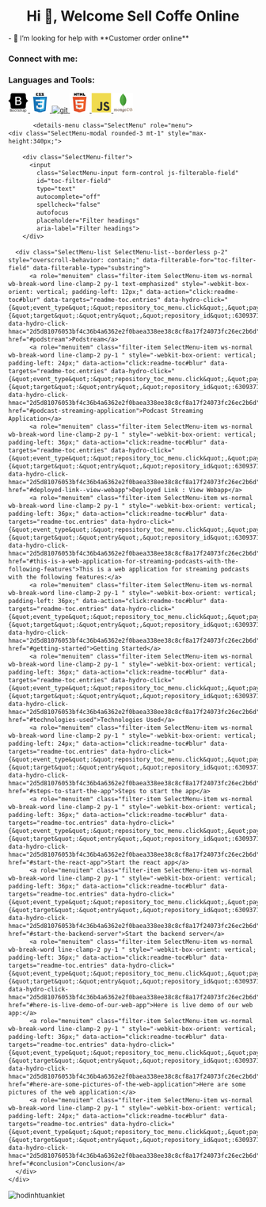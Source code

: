 <h1 align="center">Hi 👋, Welcome Sell Coffe Online</h1>
- 🤝 I’m looking for help with **Customer order online**

<h3 align="left">Connect with me:</h3>
<p align="left">
</p>

<h3 align="left">Languages and Tools:</h3>
<p align="left"> <a href="https://getbootstrap.com" target="_blank" rel="noreferrer"> <img src="https://raw.githubusercontent.com/devicons/devicon/master/icons/bootstrap/bootstrap-plain-wordmark.svg" alt="bootstrap" width="40" height="40"/> </a> <a href="https://www.w3schools.com/css/" target="_blank" rel="noreferrer"> <img src="https://raw.githubusercontent.com/devicons/devicon/master/icons/css3/css3-original-wordmark.svg" alt="css3" width="40" height="40"/> </a> <a href="https://git-scm.com/" target="_blank" rel="noreferrer"> <img src="https://www.vectorlogo.zone/logos/git-scm/git-scm-icon.svg" alt="git" width="40" height="40"/> </a> <a href="https://www.w3.org/html/" target="_blank" rel="noreferrer"> <img src="https://raw.githubusercontent.com/devicons/devicon/master/icons/html5/html5-original-wordmark.svg" alt="html5" width="40" height="40"/> </a> <a href="https://developer.mozilla.org/en-US/docs/Web/JavaScript" target="_blank" rel="noreferrer"> <img src="https://raw.githubusercontent.com/devicons/devicon/master/icons/javascript/javascript-original.svg" alt="javascript" width="40" height="40"/> </a> <a href="https://www.mongodb.com/" target="_blank" rel="noreferrer"> <img src="https://raw.githubusercontent.com/devicons/devicon/master/icons/mongodb/mongodb-original-wordmark.svg" alt="mongodb" width="40" height="40"/> </a> </p>



           <details-menu class="SelectMenu" role="menu">
    <div class="SelectMenu-modal rounded-3 mt-1" style="max-height:340px;">

        <div class="SelectMenu-filter">
          <input
            class="SelectMenu-input form-control js-filterable-field"
            id="toc-filter-field"
            type="text"
            autocomplete="off"
            spellcheck="false"
            autofocus
            placeholder="Filter headings"
            aria-label="Filter headings">
        </div>

      <div class="SelectMenu-list SelectMenu-list--borderless p-2" style="overscroll-behavior: contain;" data-filterable-for="toc-filter-field" data-filterable-type="substring">
          <a role="menuitem" class="filter-item SelectMenu-item ws-normal wb-break-word line-clamp-2 py-1 text-emphasized" style="-webkit-box-orient: vertical; padding-left: 12px;" data-action="click:readme-toc#blur" data-targets="readme-toc.entries" data-hydro-click="{&quot;event_type&quot;:&quot;repository_toc_menu.click&quot;,&quot;payload&quot;:{&quot;target&quot;:&quot;entry&quot;,&quot;repository_id&quot;:630937155,&quot;originating_url&quot;:&quot;https://github.com/rishavchanda/Podstream&quot;,&quot;user_id&quot;:120298180}}" data-hydro-click-hmac="2d5d81076053bf4c36b4a6362e2f0baea338ee38c8cf8a17f24073fc26ec2b6d" href="#podstream">Podstream</a>
          <a role="menuitem" class="filter-item SelectMenu-item ws-normal wb-break-word line-clamp-2 py-1 " style="-webkit-box-orient: vertical; padding-left: 24px;" data-action="click:readme-toc#blur" data-targets="readme-toc.entries" data-hydro-click="{&quot;event_type&quot;:&quot;repository_toc_menu.click&quot;,&quot;payload&quot;:{&quot;target&quot;:&quot;entry&quot;,&quot;repository_id&quot;:630937155,&quot;originating_url&quot;:&quot;https://github.com/rishavchanda/Podstream&quot;,&quot;user_id&quot;:120298180}}" data-hydro-click-hmac="2d5d81076053bf4c36b4a6362e2f0baea338ee38c8cf8a17f24073fc26ec2b6d" href="#podcast-streaming-application">Podcast Streaming Application</a>
          <a role="menuitem" class="filter-item SelectMenu-item ws-normal wb-break-word line-clamp-2 py-1 " style="-webkit-box-orient: vertical; padding-left: 36px;" data-action="click:readme-toc#blur" data-targets="readme-toc.entries" data-hydro-click="{&quot;event_type&quot;:&quot;repository_toc_menu.click&quot;,&quot;payload&quot;:{&quot;target&quot;:&quot;entry&quot;,&quot;repository_id&quot;:630937155,&quot;originating_url&quot;:&quot;https://github.com/rishavchanda/Podstream&quot;,&quot;user_id&quot;:120298180}}" data-hydro-click-hmac="2d5d81076053bf4c36b4a6362e2f0baea338ee38c8cf8a17f24073fc26ec2b6d" href="#deployed-link--view-webapp">Deployed Link : View Webapp</a>
          <a role="menuitem" class="filter-item SelectMenu-item ws-normal wb-break-word line-clamp-2 py-1 " style="-webkit-box-orient: vertical; padding-left: 36px;" data-action="click:readme-toc#blur" data-targets="readme-toc.entries" data-hydro-click="{&quot;event_type&quot;:&quot;repository_toc_menu.click&quot;,&quot;payload&quot;:{&quot;target&quot;:&quot;entry&quot;,&quot;repository_id&quot;:630937155,&quot;originating_url&quot;:&quot;https://github.com/rishavchanda/Podstream&quot;,&quot;user_id&quot;:120298180}}" data-hydro-click-hmac="2d5d81076053bf4c36b4a6362e2f0baea338ee38c8cf8a17f24073fc26ec2b6d" href="#this-is-a-web-application-for-streaming-podcasts-with-the-following-features">This is a web application for streaming podcasts with the following features:</a>
          <a role="menuitem" class="filter-item SelectMenu-item ws-normal wb-break-word line-clamp-2 py-1 " style="-webkit-box-orient: vertical; padding-left: 36px;" data-action="click:readme-toc#blur" data-targets="readme-toc.entries" data-hydro-click="{&quot;event_type&quot;:&quot;repository_toc_menu.click&quot;,&quot;payload&quot;:{&quot;target&quot;:&quot;entry&quot;,&quot;repository_id&quot;:630937155,&quot;originating_url&quot;:&quot;https://github.com/rishavchanda/Podstream&quot;,&quot;user_id&quot;:120298180}}" data-hydro-click-hmac="2d5d81076053bf4c36b4a6362e2f0baea338ee38c8cf8a17f24073fc26ec2b6d" href="#getting-started">Getting Started</a>
          <a role="menuitem" class="filter-item SelectMenu-item ws-normal wb-break-word line-clamp-2 py-1 " style="-webkit-box-orient: vertical; padding-left: 36px;" data-action="click:readme-toc#blur" data-targets="readme-toc.entries" data-hydro-click="{&quot;event_type&quot;:&quot;repository_toc_menu.click&quot;,&quot;payload&quot;:{&quot;target&quot;:&quot;entry&quot;,&quot;repository_id&quot;:630937155,&quot;originating_url&quot;:&quot;https://github.com/rishavchanda/Podstream&quot;,&quot;user_id&quot;:120298180}}" data-hydro-click-hmac="2d5d81076053bf4c36b4a6362e2f0baea338ee38c8cf8a17f24073fc26ec2b6d" href="#technologies-used">Technologies Used</a>
          <a role="menuitem" class="filter-item SelectMenu-item ws-normal wb-break-word line-clamp-2 py-1 " style="-webkit-box-orient: vertical; padding-left: 24px;" data-action="click:readme-toc#blur" data-targets="readme-toc.entries" data-hydro-click="{&quot;event_type&quot;:&quot;repository_toc_menu.click&quot;,&quot;payload&quot;:{&quot;target&quot;:&quot;entry&quot;,&quot;repository_id&quot;:630937155,&quot;originating_url&quot;:&quot;https://github.com/rishavchanda/Podstream&quot;,&quot;user_id&quot;:120298180}}" data-hydro-click-hmac="2d5d81076053bf4c36b4a6362e2f0baea338ee38c8cf8a17f24073fc26ec2b6d" href="#steps-to-start-the-app">Steps to start the app</a>
          <a role="menuitem" class="filter-item SelectMenu-item ws-normal wb-break-word line-clamp-2 py-1 " style="-webkit-box-orient: vertical; padding-left: 36px;" data-action="click:readme-toc#blur" data-targets="readme-toc.entries" data-hydro-click="{&quot;event_type&quot;:&quot;repository_toc_menu.click&quot;,&quot;payload&quot;:{&quot;target&quot;:&quot;entry&quot;,&quot;repository_id&quot;:630937155,&quot;originating_url&quot;:&quot;https://github.com/rishavchanda/Podstream&quot;,&quot;user_id&quot;:120298180}}" data-hydro-click-hmac="2d5d81076053bf4c36b4a6362e2f0baea338ee38c8cf8a17f24073fc26ec2b6d" href="#start-the-react-app">Start the react app</a>
          <a role="menuitem" class="filter-item SelectMenu-item ws-normal wb-break-word line-clamp-2 py-1 " style="-webkit-box-orient: vertical; padding-left: 36px;" data-action="click:readme-toc#blur" data-targets="readme-toc.entries" data-hydro-click="{&quot;event_type&quot;:&quot;repository_toc_menu.click&quot;,&quot;payload&quot;:{&quot;target&quot;:&quot;entry&quot;,&quot;repository_id&quot;:630937155,&quot;originating_url&quot;:&quot;https://github.com/rishavchanda/Podstream&quot;,&quot;user_id&quot;:120298180}}" data-hydro-click-hmac="2d5d81076053bf4c36b4a6362e2f0baea338ee38c8cf8a17f24073fc26ec2b6d" href="#start-the-backend-server">Start the backend server</a>
          <a role="menuitem" class="filter-item SelectMenu-item ws-normal wb-break-word line-clamp-2 py-1 " style="-webkit-box-orient: vertical; padding-left: 36px;" data-action="click:readme-toc#blur" data-targets="readme-toc.entries" data-hydro-click="{&quot;event_type&quot;:&quot;repository_toc_menu.click&quot;,&quot;payload&quot;:{&quot;target&quot;:&quot;entry&quot;,&quot;repository_id&quot;:630937155,&quot;originating_url&quot;:&quot;https://github.com/rishavchanda/Podstream&quot;,&quot;user_id&quot;:120298180}}" data-hydro-click-hmac="2d5d81076053bf4c36b4a6362e2f0baea338ee38c8cf8a17f24073fc26ec2b6d" href="#here-is-live-demo-of-our-web-app">Here is live demo of our web app:</a>
          <a role="menuitem" class="filter-item SelectMenu-item ws-normal wb-break-word line-clamp-2 py-1 " style="-webkit-box-orient: vertical; padding-left: 36px;" data-action="click:readme-toc#blur" data-targets="readme-toc.entries" data-hydro-click="{&quot;event_type&quot;:&quot;repository_toc_menu.click&quot;,&quot;payload&quot;:{&quot;target&quot;:&quot;entry&quot;,&quot;repository_id&quot;:630937155,&quot;originating_url&quot;:&quot;https://github.com/rishavchanda/Podstream&quot;,&quot;user_id&quot;:120298180}}" data-hydro-click-hmac="2d5d81076053bf4c36b4a6362e2f0baea338ee38c8cf8a17f24073fc26ec2b6d" href="#here-are-some-pictures-of-the-web-application">Here are some pictures of the web application:</a>
          <a role="menuitem" class="filter-item SelectMenu-item ws-normal wb-break-word line-clamp-2 py-1 " style="-webkit-box-orient: vertical; padding-left: 24px;" data-action="click:readme-toc#blur" data-targets="readme-toc.entries" data-hydro-click="{&quot;event_type&quot;:&quot;repository_toc_menu.click&quot;,&quot;payload&quot;:{&quot;target&quot;:&quot;entry&quot;,&quot;repository_id&quot;:630937155,&quot;originating_url&quot;:&quot;https://github.com/rishavchanda/Podstream&quot;,&quot;user_id&quot;:120298180}}" data-hydro-click-hmac="2d5d81076053bf4c36b4a6362e2f0baea338ee38c8cf8a17f24073fc26ec2b6d" href="#conclusion">Conclusion</a>
      </div>
    </div>
  </details-menu>
<p><img align="center" src="https://github-readme-streak-stats.herokuapp.com/?user=hodinhtuankiet&" alt="hodinhtuankiet" /></p>
